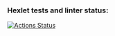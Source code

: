 ### Hexlet tests and linter status:
[![Actions Status](https://github.com/pooogh/frontend-project-46/actions/workflows/hexlet-check.yml/badge.svg)](https://github.com/pooogh/frontend-project-46/actions)